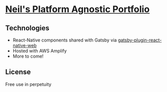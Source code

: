 # [Neil's Platform Agnostic Portfolio](https://master.d3ht7dm7chibd7.amplifyapp.com/) 
## Technologies
- React-Native components shared with Gatsby via [gatsby-plugin-react-native-web](https://github.com/slorber/gatsby-plugin-react-native-web) 
- Hosted with AWS Amplify
- More to come!
## License
Free use in perpetuity
